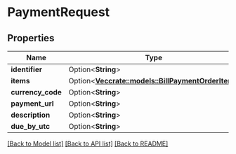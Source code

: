 # PaymentRequest

## Properties

Name | Type | Description | Notes
------------ | ------------- | ------------- | -------------
**identifier** | Option<**String**> |  | [optional]
**items** | Option<[**Vec<crate::models::BillPaymentOrderItem>**](BillPaymentOrderItem.md)> |  | [optional]
**currency_code** | Option<**String**> |  | [optional]
**payment_url** | Option<**String**> |  | [optional]
**description** | Option<**String**> |  | [optional]
**due_by_utc** | Option<**String**> |  | [optional]

[[Back to Model list]](../README.md#documentation-for-models) [[Back to API list]](../README.md#documentation-for-api-endpoints) [[Back to README]](../README.md)


